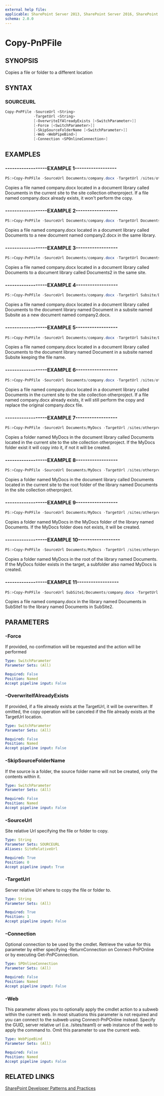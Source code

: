 ```yaml
---
external help file:
applicable: SharePoint Server 2013, SharePoint Server 2016, SharePoint Online
schema: 2.0.0
---
```

# Copy-PnPFile

## SYNOPSIS
Copies a file or folder to a different location

## SYNTAX 

### SOURCEURL
```powershell
Copy-PnPFile -SourceUrl <String>
             -TargetUrl <String>
             [-OverwriteIfAlreadyExists [<SwitchParameter>]]
             [-Force [<SwitchParameter>]]
             [-SkipSourceFolderName [<SwitchParameter>]]
             [-Web <WebPipeBind>]
             [-Connection <SPOnlineConnection>]
```

## EXAMPLES

### ------------------EXAMPLE 1------------------
```powershell
PS:>Copy-PnPFile -SourceUrl Documents/company.docx -TargetUrl /sites/otherproject/Documents/company.docx
```

Copies a file named company.docx located in a document library called Documents in the current site to the site collection otherproject. If a file named company.docx already exists, it won't perform the copy.

### ------------------EXAMPLE 2------------------
```powershell
PS:>Copy-PnPFile -SourceUrl Documents/company.docx -TargetUrl Documents/company2.docx
```

Copies a file named company.docx located in a document library called Documents to a new document named company2.docx in the same library.

### ------------------EXAMPLE 3------------------
```powershell
PS:>Copy-PnPFile -SourceUrl Documents/company.docx -TargetUrl Documents2/company.docx
```

Copies a file named company.docx located in a document library called Documents to a document library called Documents2 in the same site. 

### ------------------EXAMPLE 4------------------
```powershell
PS:>Copy-PnPFile -SourceUrl Documents/company.docx -TargetUrl Subsite/Documents/company2.docx
```

Copies a file named company.docx located in a document library called Documents to the document library named Document in a subsite named Subsite as a new document named company2.docx.

### ------------------EXAMPLE 5------------------
```powershell
PS:>Copy-PnPFile -SourceUrl Documents/company.docx -TargetUrl Subsite/Documents
```

Copies a file named company.docx located in a document library called Documents to the document library named Document in a subsite named Subsite keeping the file name.

### ------------------EXAMPLE 6------------------
```powershell
PS:>Copy-PnPFile -SourceUrl Documents/company.docx -TargetUrl /sites/otherproject/Documents/company.docx -OverwriteIfAlreadyExists
```

Copies a file named company.docx located in a document library called Documents in the current site to the site collection otherproject. If a file named company.docx already exists, it will still perform the copy and replace the original company.docx file.

### ------------------EXAMPLE 7------------------
```powershell
PS:>Copy-PnPFile -SourceUrl Documents/MyDocs -TargetUrl /sites/otherproject/Documents -OverwriteIfAlreadyExists
```

Copies a folder named MyDocs in the document library called Documents located in the current site to the site collection otherproject. If the MyDocs folder exist it will copy into it, if not it will be created.

### ------------------EXAMPLE 8------------------
```powershell
PS:>Copy-PnPFile -SourceUrl Documents/MyDocs -TargetUrl /sites/otherproject/Documents -SkipSourceFolderName -OverwriteIfAlreadyExists
```

Copies a folder named MyDocs in the document library called Documents located in the current site to the root folder of the library named Documents in the site collection otherproject.

### ------------------EXAMPLE 9------------------
```powershell
PS:>Copy-PnPFile -SourceUrl Documents/MyDocs -TargetUrl /sites/otherproject/Documents/MyDocs -SkipSourceFolderName -OverwriteIfAlreadyExists
```

Copies a folder named MyDocs in the MyDocs folder of the library named Documents. If the MyDocs folder does not exists, it will be created.

### ------------------EXAMPLE 10------------------
```powershell
PS:>Copy-PnPFile -SourceUrl Documents/MyDocs -TargetUrl /sites/otherproject/Documents/MyDocs -OverwriteIfAlreadyExists
```

Copies a folder named MyDocs in the root of the library named Documents. If the MyDocs folder exists in the target, a subfolder also named MyDocs is created.

### ------------------EXAMPLE 11------------------
```powershell
PS:>Copy-PnPFile -SourceUrl SubSite1/Documents/company.docx -TargetUrl SubSite2/Documents
```

Copies a file named company.docx in the library named Documents in SubSite1 to the library named Documents in SubSite2.

## PARAMETERS

### -Force
If provided, no confirmation will be requested and the action will be performed

```yaml
Type: SwitchParameter
Parameter Sets: (All)

Required: False
Position: Named
Accept pipeline input: False
```

### -OverwriteIfAlreadyExists
If provided, if a file already exists at the TargetUrl, it will be overwritten. If omitted, the copy operation will be canceled if the file already exists at the TargetUrl location.

```yaml
Type: SwitchParameter
Parameter Sets: (All)

Required: False
Position: Named
Accept pipeline input: False
```

### -SkipSourceFolderName
If the source is a folder, the source folder name will not be created, only the contents within it.

```yaml
Type: SwitchParameter
Parameter Sets: (All)

Required: False
Position: Named
Accept pipeline input: False
```

### -SourceUrl
Site relative Url specifying the file or folder to copy.

```yaml
Type: String
Parameter Sets: SOURCEURL
Aliases: SiteRelativeUrl

Required: True
Position: 0
Accept pipeline input: True
```

### -TargetUrl
Server relative Url where to copy the file or folder to.

```yaml
Type: String
Parameter Sets: (All)

Required: True
Position: 1
Accept pipeline input: False
```

### -Connection
Optional connection to be used by the cmdlet. Retrieve the value for this parameter by either specifying -ReturnConnection on Connect-PnPOnline or by executing Get-PnPConnection.

```yaml
Type: SPOnlineConnection
Parameter Sets: (All)

Required: False
Position: Named
Accept pipeline input: False
```

### -Web
This parameter allows you to optionally apply the cmdlet action to a subweb within the current web. In most situations this parameter is not required and you can connect to the subweb using Connect-PnPOnline instead. Specify the GUID, server relative url (i.e. /sites/team1) or web instance of the web to apply the command to. Omit this parameter to use the current web.

```yaml
Type: WebPipeBind
Parameter Sets: (All)

Required: False
Position: Named
Accept pipeline input: False
```

## RELATED LINKS

[SharePoint Developer Patterns and Practices](http://aka.ms/sppnp)